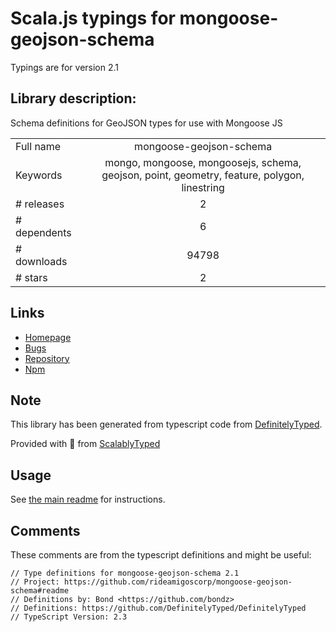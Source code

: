
# Scala.js typings for mongoose-geojson-schema

Typings are for version 2.1

## Library description:
Schema definitions for GeoJSON types for use with Mongoose JS

|                    |                 |
| ------------------ | :-------------: |
| Full name          | mongoose-geojson-schema |
| Keywords           | mongo, mongoose, mongoosejs, schema, geojson, point, geometry, feature, polygon, linestring |
| # releases         | 2 |
| # dependents       | 6 |
| # downloads        | 94798 |
| # stars            | 2 |

## Links
- [Homepage](https://github.com/rideamigoscorp/mongoose-geojson-schema#readme)
- [Bugs](https://github.com/rideamigoscorp/mongoose-geojson-schema/issues)
- [Repository](https://github.com/rideamigoscorp/mongoose-geojson-schema)
- [Npm](https://www.npmjs.com/package/mongoose-geojson-schema)
    


## Note
This library has been generated from typescript code from [DefinitelyTyped](https://definitelytyped.org).

Provided with :purple_heart: from [ScalablyTyped](https://github.com/oyvindberg/ScalablyTyped)

## Usage
See [the main readme](../../readme.md) for instructions.

## Comments

These comments are from the typescript definitions and might be useful:
```
// Type definitions for mongoose-geojson-schema 2.1
// Project: https://github.com/rideamigoscorp/mongoose-geojson-schema#readme
// Definitions by: Bond <https://github.com/bondz>
// Definitions: https://github.com/DefinitelyTyped/DefinitelyTyped
// TypeScript Version: 2.3

```

